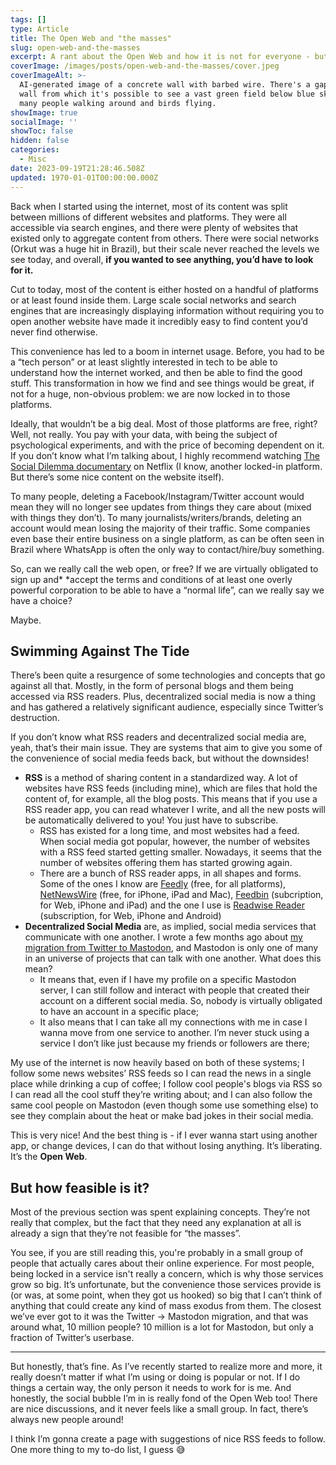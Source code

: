 ```yaml
---
tags: []
type: Article
title: The Open Web and "the masses"
slug: open-web-and-the-masses
excerpt: A rant about the Open Web and how it is not for everyone - but that's okay.
coverImage: /images/posts/open-web-and-the-masses/cover.jpeg
coverImageAlt: >-
  AI-generated image of a concrete wall with barbed wire. There's a gap in the
  wall from which it's possible to see a vast green field below blue skies, with
  many people walking around and birds flying.
showImage: true
socialImage: ''
showToc: false
hidden: false
categories:
  - Misc
date: 2023-09-19T21:28:46.508Z
updated: 1970-01-01T00:00:00.000Z
---
```


Back when I started using the internet, most of its content was split between millions of different websites and platforms. They were all accessible via search engines, and there were plenty of websites that existed only to aggregate content from others. There were social networks (Orkut was a huge hit in Brazil), but their scale never reached the levels we see today, and overall, **if you wanted to see anything, you’d have to look for it.**

Cut to today, most of the content is either hosted on a handful of platforms or at least found inside them. Large scale social networks and search engines that are increasingly displaying information without requiring you to open another website have made it incredibly easy to find content you’d never find otherwise.

This convenience has led to a boom in internet usage. Before, you had to be a “tech person” or at least slightly interested in tech to be able to understand how the internet worked, and then be able to find the good stuff. This transformation in how we find and see things would be great, if not for a huge, non-obvious problem: we are now locked in to those platforms.

Ideally, that wouldn’t be a big deal. Most of those platforms are free, right? Well, not really. You pay with your data, with being the subject of psychological experiments, and with the price of becoming dependent on it. If you don’t know what I’m talking about, I highly recommend watching [The Social Dilemma documentary](https://www.thesocialdilemma.com/) on Netflix (I know, another locked-in platform. But there’s some nice content on the website itself).

To many people, deleting a Facebook/Instagram/Twitter account would mean they will no longer see updates from things they care about (mixed with things they don’t). To many journalists/writers/brands, deleting an account would mean losing the majority of their traffic. Some companies even base their entire business on a single platform, as can be often seen in Brazil where WhatsApp is often the only way to contact/hire/buy something.

So, can we really call the web open, or free? If we are virtually obligated to sign up and* *accept the terms and conditions of at least one overly powerful corporation to be able to have a “normal life”, can we really say we have a choice?

Maybe.

## Swimming Against The Tide

There’s been quite a resurgence of some technologies and concepts that go against all that. Mostly, in the form of personal blogs and them being accessed via RSS readers. Plus, decentralized social media is now a thing and has gathered a relatively significant audience, especially since Twitter’s destruction.

If you don’t know what RSS readers and decentralized social media are, yeah, that’s their main issue. They are systems that aim to give you some of the convenience of social media feeds back, but without the downsides!

* **RSS** is a method of sharing content in a standardized way. A lot of websites have RSS feeds (including mine), which are files that hold the content of, for example, all the blog posts. This means that if you use a RSS reader app, you can read whatever I write, and all the new posts will be automatically delivered to you! You just have to subscribe.
  * RSS has existed for a long time, and most websites had a feed. When social media got popular, however, the number of websites with a RSS feed started getting smaller. Nowadays, it seems that the number of websites offering them has started growing again.
  * There are a bunch of RSS reader apps, in all shapes and forms. Some of the ones I know are [Feedly](https://feedly.com/) (free, for all platforms), [NetNewsWire](https://netnewswire.com/) (free, for iPhone, iPad and Mac), [Feedbin](https://feedbin.com/home) (subcription, for Web, iPhone and iPad) and the one I use is [Readwise Reader](https://readwise.io/read) (subscription, for Web, iPhone and Android)
* **Decentralized Social Media** are, as implied, social media services that communicate with one another. I wrote a few months ago about [my migration from Twitter to Mastodon](/from-twitter-to-mastodon), and Mastodon is only one of many in an universe of projects that can talk with one another. What does this mean?
  * It means that, even if I have my profile on a specific Mastodon server, I can still follow and interact with people that created their account on a different social media. So, nobody is virtually obligated to have an account in a specific place;
  * It also means that I can take all my connections with me in case I wanna move from one service to another. I’m never stuck using a service I don’t like just because my friends or followers are there;

My use of the internet is now heavily based on both of these systems; I follow some news websites’ RSS feeds so I can read the news in a single place while drinking a cup of coffee; I follow cool people's blogs via RSS so I can read all the cool stuff they’re writing about; and I can also follow the same cool people on Mastodon (even though some use something else) to see they complain about the heat or make bad jokes in their social media.

This is very nice! And the best thing is - if I ever wanna start using another app, or change devices, I can do that without losing anything. It’s liberating. It’s the **Open Web**.

## But how feasible is it?

Most of the previous section was spent explaining concepts. They’re not really that complex, but the fact that they need any explanation at all is already a sign that they’re not feasible for “the masses”.

You see, if you are still reading this, you're probably in a small group of people that actually cares about their online experience. For most people, being locked in a service isn't really a concern, which is why those services grow so big. It’s unfortunate, but the convenience those services provide is (or was, at some point, when they got us hooked) so big that I can’t think of anything that could create any kind of mass exodus from them. The closest we’ve ever got to it was the Twitter → Mastodon migration, and that was around what, 10 million people? 10 million is a lot for Mastodon, but only a fraction of Twitter’s userbase.

***

But honestly, that’s fine. As I’ve recently started to realize more and more, it really doesn’t matter if what I’m using or doing is popular or not. If I do things a certain way, the only person it needs to work for is me. And honestly, the social bubble I’m in is really fond of the Open Web too! There are nice discussions, and it never feels like a small group. In fact, there’s always new people around!

I think I’m gonna create a page with suggestions of nice RSS feeds to follow. One more thing to my to-do list, I guess 😅
